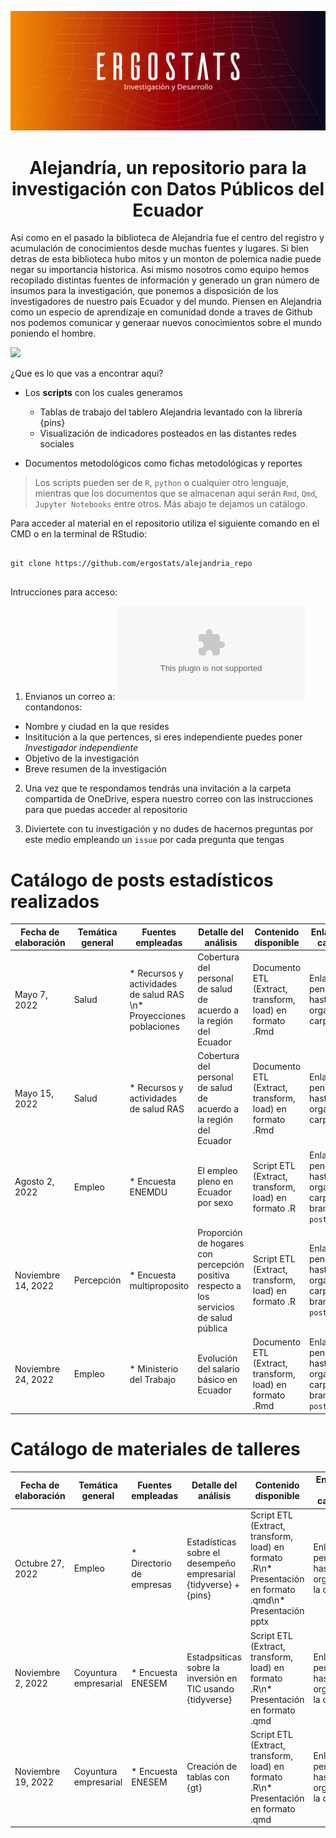  
![](img/portada_alejandria.jpg)

<h1 align = "center"> 
Alejandría, un repositorio para la investigación con Datos Públicos del Ecuador
</h1>

Asi como en el pasado la biblioteca de Alejandría fue el centro del registro y acumulación de conocimientos desde muchas fuentes y lugares. Si bien detras de esta biblioteca hubo mitos y un monton de polemica nadie puede negar su importancia historica. Asi mismo nosotros como equipo hemos recopilado distintas fuentes de información y generado un gran número de insumos para la investigación, que ponemos a disposición de los investigadores de nuestro país Ecuador y del mundo. Piensen en Alejandria como un especio de aprendizaje en comunidad donde a traves de Github nos podemos comunicar y generaar nuevos conocimientos sobre el mundo  poniendo el hombre. 

![](https://www.elcato.org/sites/default/files/images/stories/alexandria-cop-8-thumbnail.jpg)

¿Que es lo que vas a encontrar aqui?

* Los **scripts** con los cuales generamos 
  * Tablas de trabajo del tablero Alejandria levantado con la librería {pins}
  * Visualización de indicadores posteados en las distantes redes sociales

* Documentos metodológicos como fichas metodológicas y reportes 

> Los scripts pueden ser de `R`, `python` o cualquier otro lenguaje, mientras que los documentos que se almacenan aqui serán `Rmd`, `Qmd`, `Jupyter Notebooks` entre otros. Más abajo te dejamos un catálogo.

Para acceder al material en el repositorio utiliza el siguiente comando en el CMD o en la terminal de RStudio:

```

git clone https://github.com/ergostats/alejandria_repo


```

Intrucciones para acceso:

1. Envianos un correo a: ![CDI ERGOSTATS](cdiergostats@gmail.com) contandonos:
 * Nombre y ciudad en la que resides
 * Insititución a la que pertences, si eres independiente puedes poner *Investigador independiente*
 * Objetivo de la investigación
 * Breve resumen de la investigación

2. Una vez que te respondamos tendrás una invitación a la carpeta compartida de OneDrive, espera nuestro correo con las instrucciones para que puedas acceder al repositorio

3. Diviertete con tu investigación y no dudes de hacernos preguntas por este medio empleando un `issue` por cada pregunta que tengas

# Catálogo de posts estadísticos realizados

| Fecha de elaboración | Temática general | Fuentes empleadas | Detalle del análisis | Contenido disponible | Enlace a la carpeta |
| --- | --- |--- | --- |--- |--- | 
| Mayo 7, 2022 | Salud | * Recursos y actividades de salud RAS \n* Proyecciones poblaciones | Cobertura del personal de salud de acuerdo a la región del Ecuador | Documento ETL (Extract, transform, load) en formato .Rmd | Enlace pendiente hasta organizar la carpeta |
| Mayo 15, 2022 | Salud | * Recursos y actividades de salud RAS | Cobertura del personal de salud de acuerdo a la región del Ecuador | Documento ETL (Extract, transform, load) en formato .Rmd | Enlace pendiente hasta organizar la carpeta |
| Agosto 2, 2022 | Empleo | * Encuesta ENEMDU | El empleo pleno en Ecuador por sexo | Script ETL (Extract, transform, load) en formato .R | Enlace pendiente hasta organizar la carpeta, branch `post_Andrea` |
| Noviembre 14, 2022 | Percepción | * Encuesta multiproposito | Proporción de hogares con percepción positiva respecto a los servicios de salud pública | Script ETL (Extract, transform, load) en formato .R | Enlace pendiente hasta organizar la carpeta, branch `post_Andrea` |
| Noviembre 24, 2022 | Empleo | * Ministerio del Trabajo  | Evolución del salario básico en Ecuador | Documento ETL (Extract, transform, load) en formato .Rmd | Enlace pendiente hasta organizar la carpeta, branch `post_Andrea` |

# Catálogo de materiales de talleres

| Fecha de elaboración | Temática general | Fuentes empleadas | Detalle del análisis | Contenido disponible | Enlace a la carpeta |
| --- | --- |--- | --- |--- |--- | 
| Octubre 27, 2022 | Empleo | * Directorio de empresas | Estadísticas sobre el desempeño empresarial {tidyverse} + {pins} | Script ETL (Extract, transform, load) en formato .R\n* Presentación en formato .qmd\n* Presentación pptx | Enlace pendiente hasta organizar la carpeta|
| Noviembre 2, 2022 | Coyuntura empresarial | * Encuesta ENESEM | Estadpsiticas sobre la inversión en TIC usando {tidyverse} | Script ETL (Extract, transform, load) en formato .R\n* Presentación en formato .qmd | Enlace pendiente hasta organizar la carpeta|
| Noviembre 19, 2022 | Coyuntura empresarial | * Encuesta ENESEM | Creación de tablas con {gt} | Script ETL (Extract, transform, load) en formato .R\n* Presentación en formato .qmd | Enlace pendiente hasta organizar la carpeta|





